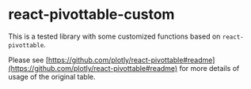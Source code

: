 # react-pivottable-custom
This is a tested library with some customized functions based on `react-pivottable`. 

Please see [https://github.com/plotly/react-pivottable#readme](https://github.com/plotly/react-pivottable#readme) for more details of usage of the original table.